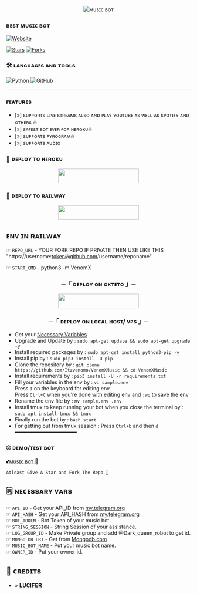 <p align="center">
  <img src="https://telegra.ph/file/75a0dee096c4570c57135.jpg" alt="ᴍᴜsɪᴄ ʙᴏᴛ">
</p>

### ʙᴇsᴛ ᴍᴜsɪᴄ ʙᴏᴛ
  <a href="https://github.com/Itzvenomo"><img alt="Website" src="https://img.shields.io/badge/𝐌𝐑 𝐀𝐘𝐔𝐒𝐇-blue"></a>
 
[![Stars](https://img.shields.io/github/stars/Itzvenomo/VenomXMusic?style=social)](https://github.com/Itzvenomo/VenomXMusic/stargazers)
  [![Forks](https://img.shields.io/github/forks/Itzvenomo/VenomXMusic?style=social)](https://github.com/Itzvenomo/VenomXMusic/fork)

### 🛠️ ʟᴀɴɢᴜᴀɢᴇs ᴀɴᴅ ᴛᴏᴏʟs

  ![Python](https://img.shields.io/badge/Python-3776AB?style=for-the-badge&logo=python&logoColor=white)
  ![GitHub](https://img.shields.io/badge/GitHub-100000?style=for-the-badge&logo=github&logoColor=white)

----
 
### ғᴇᴀᴛᴜʀᴇs

- [»] sᴜᴩᴩᴏʀᴛs ʟɪᴠᴇ sᴛʀᴇᴀᴍs ᴀʟsᴏ ᴀɴᴅ ᴘʟᴀʏ ʏᴏᴜᴛᴜʙᴇ ᴀs ᴡᴇʟʟ ᴀs sᴘᴏᴛɪғʏ ᴀɴᴅ ᴏᴛʜᴇʀs  🔥
- [»] sᴀғᴇsᴛ ʙᴏᴛ ᴇᴠᴇʀ ғᴏʀ ʜᴇʀᴏᴋᴜ🔥
- [»] sᴜᴩᴩᴏʀᴛs ᴩʏʀᴏɢʀᴀᴍ🔥
- [»] sᴜᴩᴩᴏʀᴛs ᴀᴜᴅɪᴏ

### 🚀 ᴅᴇᴘʟᴏʏ ᴛᴏ ʜᴇʀᴏᴋᴜ
  
  <p align="center"><a href="https://dashboard.heroku.com/new?template=https://github.com/Itzvenomo/VenomXMusic"> <img src="https://img.shields.io/badge/Deploy%20To%20Heroku-blue?style=for-the-badge&logo=heroku" width="220" height="38.45"/></a></p>



### 🚀 ᴅᴇᴘʟᴏʏ ᴛᴏ ʀᴀɪʟᴡᴀʏ
  
  <p align="center"><a href="https://railway.app/deploy?template=https://github.com/Itzvenomo/Railway"> <img src="https://img.shields.io/badge/Deploy%20To%20Railway-black?style=for-the-badge&logo=railway" width="220" height="38.45"/></a></p>
  
## ᴇɴᴠ ɪɴ ʀᴀɪʟᴡᴀʏ 
☞ `REPO_URL` - YOUR FORK REPO IF PRIVATE THEN USE LIKE THIS "https://username:token@github.com/username/reponame"

☞ `START_CMD` - python3 -m VenomX

<h3 align="center">
    ─「 ᴅᴇᴩʟᴏʏ ᴏɴ ᴏᴋᴛᴇᴛᴏ 」─
</h3>

<p align="center"><a href="https://cloud.okteto.com/deploy?repository=https://github.com/Itzvenomo/VenomXMusic"><img src="https://img.shields.io/badge/Deploy%20On%20Okteto-black?style=for-the-badge&logo=Okteto" width="220" height="38.45"/></a></p>

<h3 align="center">
    ─「 ᴅᴇᴩʟᴏʏ ᴏɴ ʟᴏᴄᴀʟ ʜᴏsᴛ/ ᴠᴘs 」─
</h3>

- Get your [Necessary Variables](https://github.com/Itzvenomo/VenomXMusic/blob/main/sample.env)
- Upgrade and Update by :
`sudo apt-get update && sudo apt-get upgrade -y`
- Install required packages by :
`sudo apt-get install python3-pip -y`
- Install pip by :
`sudo pip3 install -U pip`
- Clone the repository by :
`git clone https://github.com/Itzvenomo/VenomXMusic && cd VenomXMusic`
- Install requirements by :
`pip3 install -U -r requirements.txt`
- Fill your variables in the env by :
`vi sample.env`<br>
Press `I` on the keyboard for editing env<br>
Press `Ctrl+C` when you're done with editing env and `:wq` to save the env<br>
- Rename the env file by :
`mv sample.env .env`
- Install tmux to keep running your bot when you close the terminal by :
`sudo apt install tmux && tmux`
- Finally run the bot by :
`bash start`
- For getting out from tmux session : Press `Ctrl+b` and then `d`<br>
━━━━━━━━━━━━━━━━━━━━



### 🙄 ᴅᴇᴍᴏ/ᴛᴇsᴛ ʙᴏᴛ
  
  [💕ᴍᴜsɪᴄ ʙᴏᴛ 💝](https://telegram.me/Dark_queen_robot)

```
Atleast Give A Star and Fork The Repo 🖤
```

## 🗒️ ɴᴇᴄᴇssᴀʀʏ ᴠᴀʀs

☞ `API_ID` - Get your API_ID from [my.telegram.org](https://my.telegram.org/apps)<br>
☞ `API_HASH` - Get your API_HASH from [my.telegram.org](https://my.telegram.org/apps)<br>
☞ `BOT_TOKEN` - Bot Token of your music bot.<br>
☞ `STRING_SESSION` - String Session of your assistance.<br>
☞ `LOG_GROUP_ID` - Make Private group and add @Dark_queen_robot to get id.<br>
☞ `MONGO_DB_URI` - Get from [Mongodb.com](https://Mongodb.com)<br>
☞ `MUSIC_BOT_NAME` - Put your music bot name.<br>
☞ `OWNER_ID` - Put your owner id.<br>

## 💖 ᴄʀᴇᴅɪᴛs
- » [𝐋𝐔𝐂𝐈𝐅𝐄𝐑](https://github.com/Recordu)
